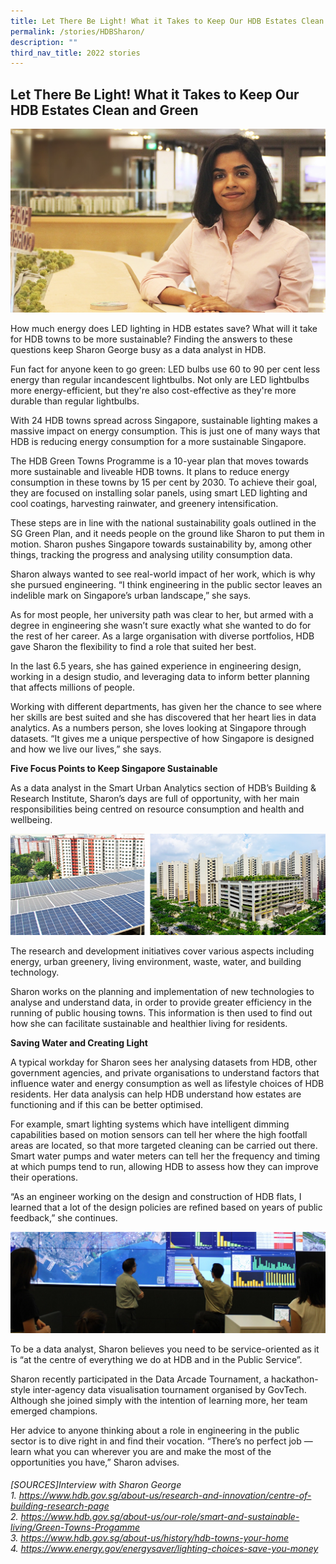 ```yaml
---
title: Let There Be Light! What it Takes to Keep Our HDB Estates Clean and Green
permalink: /stories/HDBSharon/
description: ""
third_nav_title: 2022 stories
---
```

## Let There Be Light! What it Takes to Keep Our HDB Estates Clean and Green

![](/images/Stories/2022%20stories/Let%20there%20be%20light/light%201.png)

How much energy does LED lighting in HDB estates save? What will it take for HDB towns to be more sustainable? Finding the answers to these questions keep Sharon George busy as a data analyst in HDB. 

Fun fact for anyone keen to go green: LED bulbs use 60 to 90 per cent less energy than regular incandescent lightbulbs. Not only are LED lightbulbs more energy-efficient, but they're also cost-effective as they're more durable than regular lightbulbs.

With 24 HDB towns spread across Singapore, sustainable lighting makes a massive impact on energy consumption. This is just one of many ways that HDB is reducing energy consumption for a more sustainable Singapore.

The HDB Green Towns Programme is a 10-year plan that moves towards more sustainable and liveable HDB towns. It plans to reduce energy consumption in these towns by 15 per cent by 2030. To achieve their goal, they are focused on installing solar panels, using smart LED lighting and cool coatings, harvesting rainwater, and greenery intensification. 
     
These steps are in line with the national sustainability goals outlined in the SG Green Plan, and it needs people on the ground like Sharon to put them in motion. Sharon pushes Singapore towards sustainability by, among other things, tracking the progress and analysing utility consumption data. 
     
Sharon always wanted to see real-world impact of her work, which is why she pursued engineering. “I think engineering in the public sector leaves an indelible mark on Singapore’s urban landscape,” she says.

As for most people, her university path was clear to her, but armed with a degree in engineering she 
wasn’t sure exactly what she wanted to do for the rest of her career. As a large organisation with diverse portfolios, HDB gave Sharon the flexibility to find a role that suited her best. 

In the last 6.5 years, she has gained experience in engineering design, working in a design studio, and leveraging data to inform better planning that affects millions of people.
     
Working with different departments, has given her the chance to see where her skills are best suited and she has discovered that her heart lies in data analytics. As a numbers person, she loves looking at Singapore through datasets. “It gives me a unique perspective of how Singapore is designed and how we live our lives,” she says.
                              
**Five Focus Points to Keep Singapore Sustainable**

As a data analyst in the Smart Urban Analytics section of HDB’s Building & Research Institute, Sharon’s days are full of opportunity, with her main responsibilities being centred on  resource consumption and health and wellbeing. 

![](/images/Stories/2022%20stories/Let%20there%20be%20light/light%202.png)

The research and development initiatives cover various aspects including energy, urban greenery, living environment, waste, water, and building technology.  

Sharon works on the planning and implementation of new technologies to analyse and understand data, in order to provide greater efficiency in the running of public housing towns. This information is then used to find out how she can facilitate sustainable and healthier living for residents. 
     
**Saving Water and Creating Light**

A typical workday for Sharon sees her analysing datasets from HDB, other government agencies, and private organisations to understand factors that influence water and energy consumption as well as lifestyle choices of HDB residents. Her data analysis can help HDB understand how estates are functioning and if this can be better optimised.

For example, smart lighting systems which have intelligent dimming capabilities based on motion sensors can tell her where the high footfall areas are located, so that more targeted cleaning can be carried out there. Smart water pumps and water meters can tell her the frequency and timing at which pumps tend to run, allowing HDB to assess how they can improve their operations.

“As an engineer working on the design and construction of HDB flats, I learned that a lot of the design policies are refined based on years of public feedback,” she continues.

![](/images/Stories/2022%20stories/Let%20there%20be%20light/light%203.png)

To be a data analyst, Sharon believes you need to be service-oriented as it is “at the centre of everything we do at HDB and in the Public Service”.

Sharon recently participated in the Data Arcade Tournament, a hackathon-style inter-agency data visualisation tournament organised by GovTech. Although she joined simply with the intention of learning more, her team emerged champions. 
     
Her advice to anyone thinking about a role in engineering in the public sector is to dive right in and find their vocation. “There’s no perfect job — learn what you can wherever you are and make the most of the opportunities you have,” Sharon advises.

###### [SOURCES]Interview with Sharon George <br> 1. https://www.hdb.gov.sg/about-us/research-and-innovation/centre-of-building-research-page <br> 2. https://www.hdb.gov.sg/about-us/our-role/smart-and-sustainable-living/Green-Towns-Progamme <br> 3. https://www.hdb.gov.sg/about-us/history/hdb-towns-your-home <br>  4.  https://www.energy.gov/energysaver/lighting-choices-save-you-money